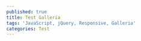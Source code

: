 ```yaml
---
published: true
title: Test Galleria
tags: 'JavaScript, jQuery, Responsive, Galleria'
categories: Test
---
```

<script>
(function() { 
    if (Galleria) { $("body").text('Galleria works') }
}());
</script>
